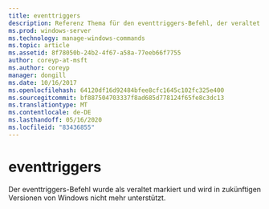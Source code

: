 ```yaml
---
title: eventtriggers
description: Referenz Thema für den eventtriggers-Befehl, der veraltet ist und in zukünftigen Versionen von Windows nicht mehr unterstützt wird.
ms.prod: windows-server
ms.technology: manage-windows-commands
ms.topic: article
ms.assetid: 8f78050b-24b2-4f67-a58a-77eeb66f7755
author: coreyp-at-msft
ms.author: coreyp
manager: dongill
ms.date: 10/16/2017
ms.openlocfilehash: 64120df16d92484bfee8cfc1645c102fc325e400
ms.sourcegitcommit: bf887504703337f8ad685d778124f65fe8c3dc13
ms.translationtype: MT
ms.contentlocale: de-DE
ms.lasthandoff: 05/16/2020
ms.locfileid: "83436855"
---
```

# <a name="eventtriggers"></a>eventtriggers

Der eventtriggers-Befehl wurde als veraltet markiert und wird in zukünftigen Versionen von Windows nicht mehr unterstützt.